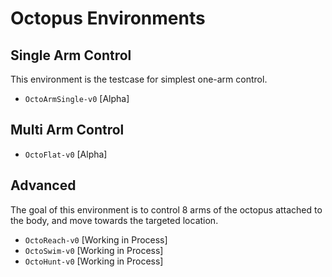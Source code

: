 # Octopus Environments

## Single Arm Control

This environment is the testcase for simplest one-arm control.

- `OctoArmSingle-v0` [Alpha]

## Multi Arm Control

- `OctoFlat-v0` [Alpha]

## Advanced

The goal of this environment is to control 8 arms of the octopus attached to the body, and move towards the targeted location.

- `OctoReach-v0` [Working in Process]
- `OctoSwim-v0` [Working in Process]
- `OctoHunt-v0` [Working in Process]

